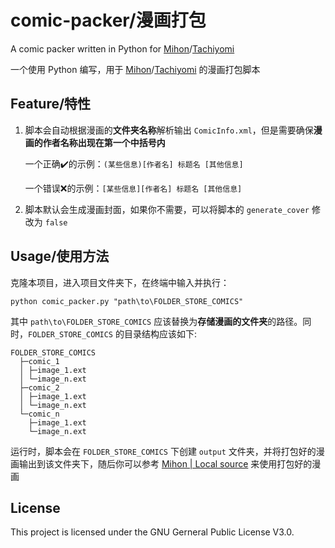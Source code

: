 # comic-packer/漫画打包
A comic packer written in Python for [Mihon](https://mihon.app/)/[Tachiyomi](https://tachiyomi.org/)

一个使用 Python 编写，用于 [Mihon](https://mihon.app/)/[Tachiyomi](https://tachiyomi.org/) 的漫画打包脚本

## Feature/特性
1. 脚本会自动根据漫画的**文件夹名称**解析输出 `ComicInfo.xml`，但是需要确保**漫画的作者名称出现在第一个中括号内**
   
   一个正确✔️的示例：`(某些信息)[作者名] 标题名 [其他信息]`

   一个错误❌的示例：`[某些信息][作者名] 标题名 [其他信息]`
2. 脚本默认会生成漫画封面，如果你不需要，可以将脚本的 `generate_cover` 修改为 `false`

## Usage/使用方法
克隆本项目，进入项目文件夹下，在终端中输入并执行：
```
python comic_packer.py "path\to\FOLDER_STORE_COMICS"
```
其中 `path\to\FOLDER_STORE_COMICS` 应该替换为**存储漫画的文件夹**的路径。同时，`FOLDER_STORE_COMICS` 的目录结构应该如下:
```
FOLDER_STORE_COMICS
  ├─comic_1
  │ ├─image_1.ext
  │ └─image_n.ext
  ├─comic_2
  │ ├─image_1.ext
  │ └─image_n.ext
  └─comic_n
    ├─image_1.ext
    └─image_n.ext
```

运行时，脚本会在 `FOLDER_STORE_COMICS` 下创建 `output` 文件夹，并将打包好的漫画输出到该文件夹下，随后你可以参考 [Mihon | Local source](https://mihon.app/docs/guides/local-source/) 来使用打包好的漫画

## License
This project is licensed under the GNU Gerneral Public License V3.0.
